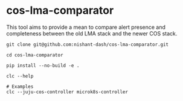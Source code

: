 # cos-lma-comparator
This tool aims to provide a mean to compare alert presence and completeness between the old LMA stack and the newer COS stack.

```
git clone git@github.com:nishant-dash/cos-lma-comparator.git

cd cos-lma-comparator

pip install --no-build -e .

clc --help

# Examples
clc --juju-cos-controller microk8s-controller
```
